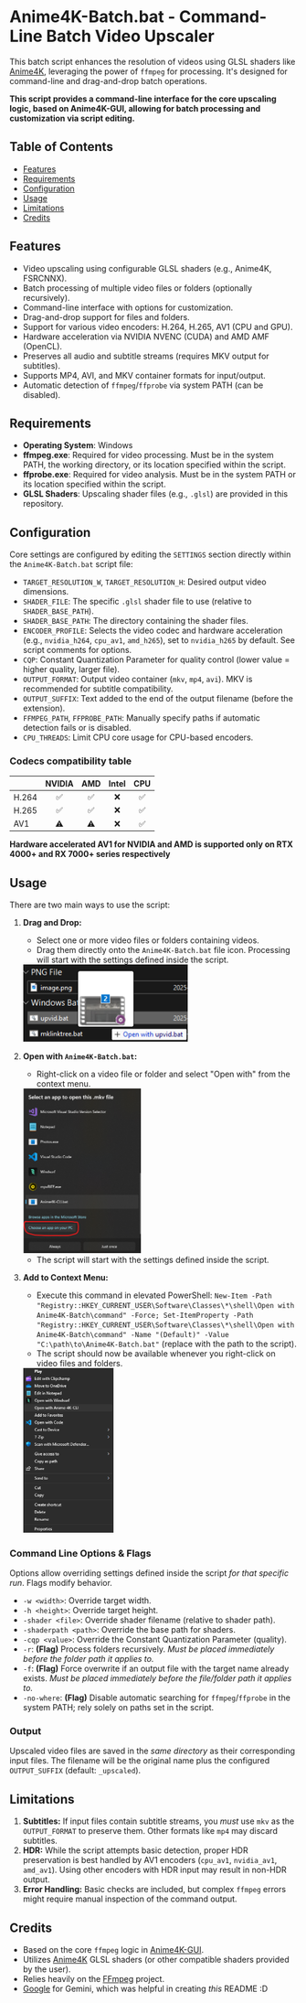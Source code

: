 # Anime4K-Batch.bat - Command-Line Batch Video Upscaler

This batch script enhances the resolution of videos using GLSL shaders like [Anime4K](https://github.com/bloc97/Anime4K), leveraging the power of `ffmpeg` for processing. It's designed for command-line and drag-and-drop batch operations.

**This script provides a command-line interface for the core upscaling logic, based on Anime4K-GUI, allowing for batch processing and customization via script editing.**

## Table of Contents

- [Features](#features)
- [Requirements](#requirements)
- [Configuration](#configuration)
- [Usage](#usage)
- [Limitations](#limitations)
- [Credits](#credits)

## Features

*   Video upscaling using configurable GLSL shaders (e.g., Anime4K, FSRCNNX).
*   Batch processing of multiple video files or folders (optionally recursively).
*   Command-line interface with options for customization.
*   Drag-and-drop support for files and folders.
*   Support for various video encoders: H.264, H.265, AV1 (CPU and GPU).
*   Hardware acceleration via NVIDIA NVENC (CUDA) and AMD AMF (OpenCL).
*   Preserves all audio and subtitle streams (requires MKV output for subtitles).
*   Supports MP4, AVI, and MKV container formats for input/output.
*   Automatic detection of `ffmpeg`/`ffprobe` via system PATH (can be disabled).

## Requirements

*   **Operating System**: Windows
*   **ffmpeg.exe**: Required for video processing. Must be in the system PATH, the working directory, or its location specified within the script.
*   **ffprobe.exe**: Required for video analysis. Must be in the system PATH or its location specified within the script.
*   **GLSL Shaders**: Upscaling shader files (e.g., `.glsl`) are provided in this repository.

## Configuration

Core settings are configured by editing the `SETTINGS` section directly within the `Anime4K-Batch.bat` script file:

*   `TARGET_RESOLUTION_W`, `TARGET_RESOLUTION_H`: Desired output video dimensions.
*   `SHADER_FILE`: The specific `.glsl` shader file to use (relative to `SHADER_BASE_PATH`).
*   `SHADER_BASE_PATH`: The directory containing the shader files.
*   `ENCODER_PROFILE`: Selects the video codec and hardware acceleration (e.g., `nvidia_h264`, `cpu_av1`, `amd_h265`), set to `nvidia_h265` by default. See script comments for options.
*   `CQP`: Constant Quantization Parameter for quality control (lower value = higher quality, larger file).
*   `OUTPUT_FORMAT`: Output video container (`mkv`, `mp4`, `avi`). MKV is recommended for subtitle compatibility.
*   `OUTPUT_SUFFIX`: Text added to the end of the output filename (before the extension).
*   `FFMPEG_PATH`, `FFPROBE_PATH`: Manually specify paths if automatic detection fails or is disabled.
*   `CPU_THREADS`: Limit CPU core usage for CPU-based encoders.

### Codecs compatibility table
|       | NVIDIA | AMD | Intel | CPU |
|:------|:------:|:---:|:-----:|:---:|
| H.264 |   ✅    |  ✅  |   ❌   |  ✅  |
| H.265 |   ✅    |  ✅  |   ❌   |  ✅  |
| AV1   |   ⚠️    |  ⚠️  |   ❌   |  ✅  |

**Hardware accelerated AV1 for NVIDIA and AMD is supported only on RTX 4000+ and RX 7000+ series respectively**

## Usage

There are two main ways to use the script:

1.  **Drag and Drop:**
    *   Select one or more video files or folders containing videos.
    *   Drag them directly onto the `Anime4K-Batch.bat` file icon. Processing will start with the settings defined inside the script.

    <img src="image.png" alt="Dragging files onto Anime4K-Batch.bat" width="288">

3. **Open with `Anime4K-Batch.bat`:**
    *   Right-click on a video file or folder and select "Open with" from the context menu.

    <img src="image-1.png" alt="Open with" height="288">

    *   The script will start with the settings defined inside the script.

4. **Add to Context Menu:**
    *   Execute this command in elevated PowerShell: `New-Item -Path "Registry::HKEY_CURRENT_USER\Software\Classes\*\shell\Open with Anime4K-Batch\command" -Force; Set-ItemProperty -Path "Registry::HKEY_CURRENT_USER\Software\Classes\*\shell\Open with Anime4K-Batch\command" -Name "(Default)" -Value "C:\path\to\Anime4K-Batch.bat"` (replace with the path to the script).
    *   The script should now be available whenever you right-click on video files and folders.
    
    <img src="image-2.png" alt="Open with" height="288">

### Command Line Options & Flags

Options allow overriding settings defined inside the script *for that specific run*. Flags modify behavior.

*   `-w <width>`: Override target width.
*   `-h <height>`: Override target height.
*   `-shader <file>`: Override shader filename (relative to shader path).
*   `-shaderpath <path>`: Override the base path for shaders.
*   `-cqp <value>`: Override the Constant Quantization Parameter (quality).
*   `-r`: **(Flag)** Process folders recursively. *Must be placed immediately before the folder path it applies to.*
*   `-f`: **(Flag)** Force overwrite if an output file with the target name already exists. *Must be placed immediately before the file/folder path it applies to.*
*   `-no-where`: **(Flag)** Disable automatic searching for `ffmpeg`/`ffprobe` in the system PATH; rely solely on paths set in the script.

### Output

Upscaled video files are saved in the *same directory* as their corresponding input files. The filename will be the original name plus the configured `OUTPUT_SUFFIX` (default: `_upscaled`).

## Limitations

1.  **Subtitles:** If input files contain subtitle streams, you *must* use `mkv` as the `OUTPUT_FORMAT` to preserve them. Other formats like `mp4` may discard subtitles.
2.  **HDR:** While the script attempts basic detection, proper HDR preservation is best handled by AV1 encoders (`cpu_av1`, `nvidia_av1`, `amd_av1`). Using other encoders with HDR input may result in non-HDR output.
3.  **Error Handling:** Basic checks are included, but complex `ffmpeg` errors might require manual inspection of the command output.

## Credits

*   Based on the core `ffmpeg` logic in [Anime4K-GUI](https://github.com/mikigal/Anime4K-GUI).
*   Utilizes [Anime4K](https://github.com/bloc97/Anime4K) GLSL shaders (or other compatible shaders provided by the user).
*   Relies heavily on the [FFmpeg](https://ffmpeg.org) project.
*   [Google](https://gemini.google.com) for Gemini, which was helpful in creating _this_ README :D
